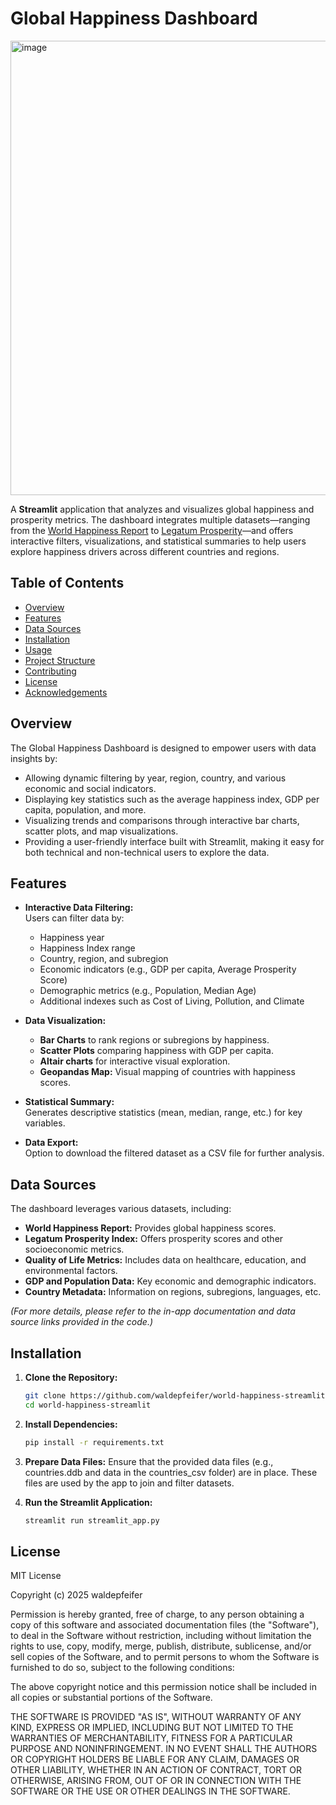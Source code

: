 # Global Happiness Dashboard

<img width="727" alt="image" src="https://github.com/user-attachments/assets/0f1df926-03a5-4d1c-964d-03e28e89b2bb" />

A **Streamlit** application that analyzes and visualizes global happiness and prosperity metrics. The dashboard integrates multiple datasets—ranging from the [World Happiness Report](https://worldhappiness.report/) to [Legatum Prosperity](https://index.prosperity.com/)—and offers interactive filters, visualizations, and statistical summaries to help users explore happiness drivers across different countries and regions.

## Table of Contents

- [Overview](#overview)
- [Features](#features)
- [Data Sources](#data-sources)
- [Installation](#installation)
- [Usage](#usage)
- [Project Structure](#project-structure)
- [Contributing](#contributing)
- [License](#license)
- [Acknowledgements](#acknowledgements)

## Overview

The Global Happiness Dashboard is designed to empower users with data insights by:
- Allowing dynamic filtering by year, region, country, and various economic and social indicators.
- Displaying key statistics such as the average happiness index, GDP per capita, population, and more.
- Visualizing trends and comparisons through interactive bar charts, scatter plots, and map visualizations.
- Providing a user-friendly interface built with Streamlit, making it easy for both technical and non-technical users to explore the data.

## Features

- **Interactive Data Filtering:**  
  Users can filter data by:
  - Happiness year
  - Happiness Index range
  - Country, region, and subregion
  - Economic indicators (e.g., GDP per capita, Average Prosperity Score)
  - Demographic metrics (e.g., Population, Median Age)
  - Additional indexes such as Cost of Living, Pollution, and Climate

- **Data Visualization:**  
  - **Bar Charts** to rank regions or subregions by happiness.
  - **Scatter Plots** comparing happiness with GDP per capita.
  - **Altair charts** for interactive visual exploration.
  - **Geopandas Map:** Visual mapping of countries with happiness scores.

- **Statistical Summary:**  
  Generates descriptive statistics (mean, median, range, etc.) for key variables.

- **Data Export:**  
  Option to download the filtered dataset as a CSV file for further analysis.

## Data Sources

The dashboard leverages various datasets, including:
- **World Happiness Report:** Provides global happiness scores.
- **Legatum Prosperity Index:** Offers prosperity scores and other socioeconomic metrics.
- **Quality of Life Metrics:** Includes data on healthcare, education, and environmental factors.
- **GDP and Population Data:** Key economic and demographic indicators.
- **Country Metadata:** Information on regions, subregions, languages, etc.

*(For more details, please refer to the in-app documentation and data source links provided in the code.)*

## Installation

1. **Clone the Repository:**

   ```bash
   git clone https://github.com/waldepfeifer/world-happiness-streamlit.git
   cd world-happiness-streamlit
   ```

2. **Install Dependencies:**
   ```bash
   pip install -r requirements.txt
   ```

3. **Prepare Data Files:**
Ensure that the provided data files (e.g., countries.ddb and data in the countries_csv folder) are in place. These files are used by the app to join and filter datasets.



1. **Run the Streamlit Application:**
   ```bash
   streamlit run streamlit_app.py
   ```

## License
MIT License

Copyright (c) 2025 waldepfeifer

Permission is hereby granted, free of charge, to any person obtaining a copy
of this software and associated documentation files (the "Software"), to deal
in the Software without restriction, including without limitation the rights
to use, copy, modify, merge, publish, distribute, sublicense, and/or sell
copies of the Software, and to permit persons to whom the Software is
furnished to do so, subject to the following conditions:

The above copyright notice and this permission notice shall be included in all
copies or substantial portions of the Software.

THE SOFTWARE IS PROVIDED "AS IS", WITHOUT WARRANTY OF ANY KIND, EXPRESS OR
IMPLIED, INCLUDING BUT NOT LIMITED TO THE WARRANTIES OF MERCHANTABILITY,
FITNESS FOR A PARTICULAR PURPOSE AND NONINFRINGEMENT. IN NO EVENT SHALL THE
AUTHORS OR COPYRIGHT HOLDERS BE LIABLE FOR ANY CLAIM, DAMAGES OR OTHER
LIABILITY, WHETHER IN AN ACTION OF CONTRACT, TORT OR OTHERWISE, ARISING FROM,
OUT OF OR IN CONNECTION WITH THE SOFTWARE OR THE USE OR OTHER DEALINGS IN THE
SOFTWARE.

